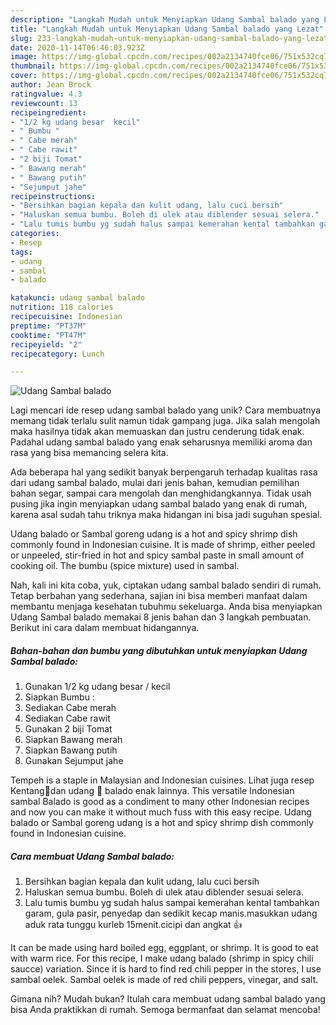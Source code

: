 ```yaml
---
description: "Langkah Mudah untuk Menyiapkan Udang Sambal balado yang Lezat"
title: "Langkah Mudah untuk Menyiapkan Udang Sambal balado yang Lezat"
slug: 233-langkah-mudah-untuk-menyiapkan-udang-sambal-balado-yang-lezat
date: 2020-11-14T06:46:03.923Z
image: https://img-global.cpcdn.com/recipes/002a2134740fce06/751x532cq70/udang-sambal-balado-foto-resep-utama.jpg
thumbnail: https://img-global.cpcdn.com/recipes/002a2134740fce06/751x532cq70/udang-sambal-balado-foto-resep-utama.jpg
cover: https://img-global.cpcdn.com/recipes/002a2134740fce06/751x532cq70/udang-sambal-balado-foto-resep-utama.jpg
author: Jean Brock
ratingvalue: 4.3
reviewcount: 13
recipeingredient:
- "1/2 kg udang besar  kecil"
- " Bumbu "
- " Cabe merah"
- " Cabe rawit"
- "2 biji Tomat"
- " Bawang merah"
- " Bawang putih"
- "Sejumput jahe"
recipeinstructions:
- "Bersihkan bagian kepala dan kulit udang, lalu cuci bersih"
- "Haluskan semua bumbu. Boleh di ulek atau diblender sesuai selera."
- "Lalu tumis bumbu yg sudah halus sampai kemerahan kental tambahkan garam, gula pasir, penyedap dan sedikit kecap manis.masukkan udang aduk rata tunggu kurleb 15menit.cicipi dan angkat 👍"
categories:
- Resep
tags:
- udang
- sambal
- balado

katakunci: udang sambal balado 
nutrition: 118 calories
recipecuisine: Indonesian
preptime: "PT37M"
cooktime: "PT47M"
recipeyield: "2"
recipecategory: Lunch

---
```



![Udang Sambal balado](https://img-global.cpcdn.com/recipes/002a2134740fce06/751x532cq70/udang-sambal-balado-foto-resep-utama.jpg)

Lagi mencari ide resep udang sambal balado yang unik? Cara membuatnya memang tidak terlalu sulit namun tidak gampang juga. Jika salah mengolah maka hasilnya tidak akan memuaskan dan justru cenderung tidak enak. Padahal udang sambal balado yang enak seharusnya memiliki aroma dan rasa yang bisa memancing selera kita.

Ada beberapa hal yang sedikit banyak berpengaruh terhadap kualitas rasa dari udang sambal balado, mulai dari jenis bahan, kemudian pemilihan bahan segar, sampai cara mengolah dan menghidangkannya. Tidak usah pusing jika ingin menyiapkan udang sambal balado yang enak di rumah, karena asal sudah tahu triknya maka hidangan ini bisa jadi suguhan spesial.

Udang balado or Sambal goreng udang is a hot and spicy shrimp dish commonly found in Indonesian cuisine. It is made of shrimp, either peeled or unpeeled, stir-fried in hot and spicy sambal paste in small amount of cooking oil. The bumbu (spice mixture) used in sambal.


Nah, kali ini kita coba, yuk, ciptakan udang sambal balado sendiri di rumah. Tetap berbahan yang sederhana, sajian ini bisa memberi manfaat dalam membantu menjaga kesehatan tubuhmu sekeluarga. Anda bisa menyiapkan Udang Sambal balado memakai 8 jenis bahan dan 3 langkah pembuatan. Berikut ini cara dalam membuat hidangannya.

<!--inarticleads1-->

##### Bahan-bahan dan bumbu yang dibutuhkan untuk menyiapkan Udang Sambal balado:

1. Gunakan 1/2 kg udang besar / kecil
1. Siapkan  Bumbu :
1. Sediakan  Cabe merah
1. Sediakan  Cabe rawit
1. Gunakan 2 biji Tomat
1. Siapkan  Bawang merah
1. Siapkan  Bawang putih
1. Gunakan Sejumput jahe


Tempeh is a staple in Malaysian and Indonesian cuisines. Lihat juga resep Kentang🥔dan udang 🦐 balado enak lainnya. This versatile Indonesian sambal Balado is good as a condiment to many other Indonesian recipes and now you can make it without much fuss with this easy recipe. Udang balado or Sambal goreng udang is a hot and spicy shrimp dish commonly found in Indonesian cuisine. 

<!--inarticleads2-->

##### Cara membuat Udang Sambal balado:

1. Bersihkan bagian kepala dan kulit udang, lalu cuci bersih
1. Haluskan semua bumbu. Boleh di ulek atau diblender sesuai selera.
1. Lalu tumis bumbu yg sudah halus sampai kemerahan kental tambahkan garam, gula pasir, penyedap dan sedikit kecap manis.masukkan udang aduk rata tunggu kurleb 15menit.cicipi dan angkat 👍


It can be made using hard boiled egg, eggplant, or shrimp. It is good to eat with warm rice. For this recipe, I make udang balado (shrimp in spicy chili saucce) variation. Since it is hard to find red chili pepper in the stores, I use sambal oelek. Sambal oelek is made of red chili peppers, vinegar, and salt. 

Gimana nih? Mudah bukan? Itulah cara membuat udang sambal balado yang bisa Anda praktikkan di rumah. Semoga bermanfaat dan selamat mencoba!
